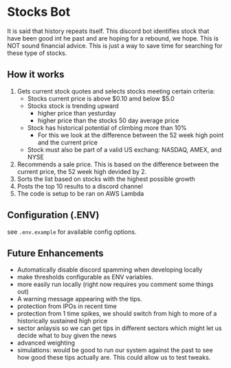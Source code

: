 # Stocks Bot

It is said that history repeats itself. This discord bot identifies stock that have been good int he past and are hoping for a rebound, we hope. This is NOT sound financial advice. This is just a way to save time for searching for these type of stocks.

## How it works

1. Gets current stock quotes and selects stocks meeting certain criteria:
    - Stocks current price is above $0.10 amd below $5.0
    - Stocks stock is trending upward
      - higher price than yesturday
      - higher price than the stocks 50 day average price
    - Stock has historical potential of climbing more than 10%
      - For this we look at the difference between the 52 week high point and the current price
    - Stock must also be part of a valid US exchang: NASDAQ, AMEX, and NYSE
1. Recommends a sale price. This is based on the difference between the current price, the 52 week high devided by 2.
1. Sorts the list based on stocks with the highest possible growth
1. Posts the top 10 results to a discord channel
1. The code is setup to be ran on AWS Lambda


## Configuration (.ENV)
see `.env.example` for available config options.

## Future Enhancements

- Automatically disable discord spamming when developing locally
- make thresholds configurable as ENV variables.
- more easily run locally (right now requires you comment some things out)
- A warning message appearing with the tips. 
- protection from IPOs in recent time
- protection from 1 time spikes, we should switch from high to more of a historically sustained high price
- sector anlaysis so we can get tips in different sectors which might let us decide what to buy given the news
- advanced weighting
- simulations: would be good to run our system against the past to see how good these tips actually are. This could allow us to test tweaks.
